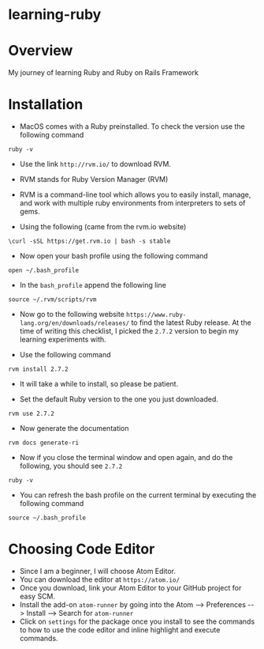 # learning-ruby

# Overview

My journey of learning Ruby and Ruby on Rails Framework

# Installation

- MacOS comes with a Ruby preinstalled. To check the version use the following command

`ruby -v`

- Use the link `http://rvm.io/` to download RVM.
- RVM stands for Ruby Version Manager (RVM)
- RVM is a command-line tool which allows you to easily install, manage, and work with multiple ruby environments from interpreters to sets of gems.

- Using the following (came from the rvm.io website)

`\curl -sSL https://get.rvm.io | bash -s stable`

- Now open your bash profile using the following command

`open ~/.bash_profile`

- In the `bash_profile` append the following line

`source ~/.rvm/scripts/rvm`

- Now go to the following website `https://www.ruby-lang.org/en/downloads/releases/` to find the latest Ruby release. At the time of writing this checklist, I picked the `2.7.2` version to begin my learning experiments with.

- Use the following command

`rvm install 2.7.2`

- It will take a while to install, so please be patient.

- Set the default Ruby version to the one you just downloaded.

`rvm use 2.7.2`

- Now generate the documentation

`rvm docs generate-ri`

- Now if you close the terminal window and open again, and do the following, you should see `2.7.2`

`ruby -v`

- You can refresh the bash profile on the current terminal by executing the following command

`source ~/.bash_profile`

# Choosing Code Editor

- Since I am a beginner, I will choose Atom Editor.
- You can download the editor at `https://atom.io/`
- Once you download, link your Atom Editor to your GitHub project for easy SCM.
- Install the add-on `atom-runner` by going into the Atom --> Preferences --> Install --> Search for `atom-runner`
- Click on `settings` for the package once you install to see the commands to how to use the code editor and inline highlight and execute commands.
